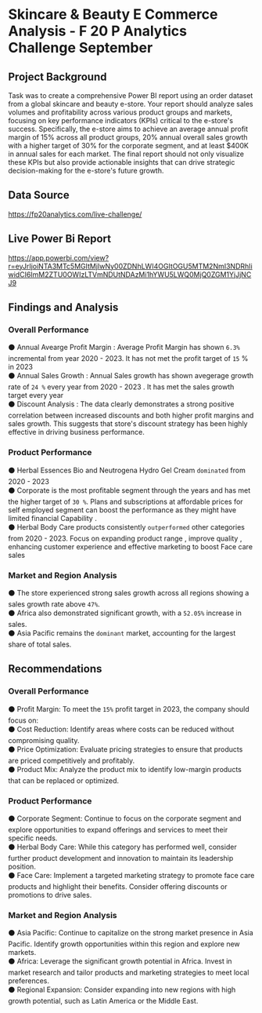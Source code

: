 # Skincare & Beauty E Commerce Analysis - F 20 P Analytics Challenge September 


## Project Background 

Task was to  create a comprehensive Power BI report using an order dataset from a global skincare and beauty e-store. Your report should analyze sales volumes and profitability across various product groups and markets, focusing on key performance indicators (KPIs) critical to the e-store's success. Specifically, the e-store aims to achieve an average annual profit margin of 15% across all product groups, 20% annual overall sales growth with a higher target of 30% for the corporate segment, and at least $400K in annual sales for each market. The final report should not only visualize these KPIs but also provide actionable insights that can drive strategic decision-making for the e-store's future growth.

## Data Source 
https://fp20analytics.com/live-challenge/

## Live Power Bi Report 
https://app.powerbi.com/view?r=eyJrIjoiNTA3MTc5MGItMjIwNy00ZDNhLWI4OGItOGU5MTM2NmI3NDRhIiwidCI6ImM2ZTU0OWIzLTVmNDUtNDAzMi1hYWU5LWQ0MjQ0ZGM1YjJjNCJ9

## Findings and Analysis 
### Overall Performance 
⚫ Annual Avearge Profit Margin : Average Profit Margin has shown ```6.3%``` incremental from year 2020 - 2023. It has not met the profit target of ```15``` % in 2023  <br>
⚫ Annual Sales Growth : Annual Sales growth has shown avegerage growth rate of ```24 %``` every year from 2020 - 2023 . It has met the sales growth target every year  <br>
⚫ Discount Analysis : The data clearly demonstrates a strong positive correlation between increased discounts and both higher profit margins and sales growth. This suggests that store's discount strategy has been highly effective in 
   driving business performance. <br> 

### Product Performance 

⚫ Herbal Essences Bio and Neutrogena Hydro Gel Cream ```dominated``` from 2020 - 2023 <br>
⚫ Corporate is the most profitable segment through the years and has met the higher target of ```30 %```. Plans and subscriptions at affordable prices for self employed segment can boost the performance as they might have limited financial Capability . <br>
⚫ Herbal Body Care products consistently ```outperformed``` other categories from 2020 - 2023. Focus on expanding product range , improve quality , enhancing customer experience and effective marketing to boost Face care sales 

### Market and Region Analysis 

⚫ The store experienced strong sales growth across all regions  showing a sales growth rate above ```47%```. <br> 
⚫ Africa also demonstrated significant growth, with a ```52.05%``` increase in sales. <br> 
⚫ Asia Pacific remains the ```dominant``` market, accounting for the largest share of total sales. 

## Recommendations 

### Overall Performance

⚫ Profit Margin: To meet the ```15%``` profit target in 2023, the company should focus on: <br> 
⚫ Cost Reduction: Identify areas where costs can be reduced without compromising quality. <br>
⚫ Price Optimization: Evaluate pricing strategies to ensure that products are priced competitively and profitably. <br>
⚫ Product Mix: Analyze the product mix to identify low-margin products that can be replaced or optimized. <br> 

### Product Performance

⚫ Corporate Segment: Continue to focus on the corporate segment and explore opportunities to expand offerings and services to meet their specific needs. <br>
⚫ Herbal Body Care: While this category has performed well, consider further product development and innovation to maintain its leadership position. <br>
⚫ Face Care: Implement a targeted marketing strategy to promote face care products and highlight their benefits. Consider offering discounts or promotions to drive sales. <br> 

### Market and Region Analysis 

⚫ Asia Pacific: Continue to capitalize on the strong market presence in Asia Pacific. Identify growth opportunities within this region and explore new markets. <br>
⚫ Africa: Leverage the significant growth potential in Africa. Invest in market research and tailor products and marketing strategies to meet local preferences. <br>
⚫ Regional Expansion: Consider expanding into new regions with high growth potential, such as Latin America or the Middle East. <br> 





